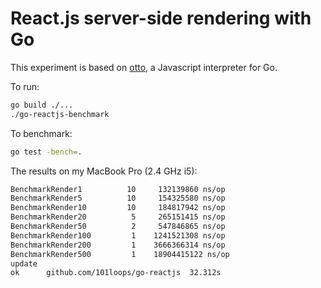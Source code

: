 React.js server-side rendering with Go
=====

This experiment is based on [otto](https://github.com/robertkrimen/otto), a Javascript interpreter for Go.

To run:
```bash
go build ./...
./go-reactjs-benchmark
```

To benchmark:
```bash
go test -bench=.
```

The results on my MacBook Pro (2.4 GHz i5):
```bash
BenchmarkRender1	      10	 132139860 ns/op
BenchmarkRender5	      10	 154325580 ns/op
BenchmarkRender10	      10	 184817942 ns/op
BenchmarkRender20	       5	 265151415 ns/op
BenchmarkRender50	       2	 547846865 ns/op
BenchmarkRender100	       1	1241521308 ns/op
BenchmarkRender200	       1	3666366314 ns/op
BenchmarkRender500	       1	18904415122 ns/op
update
ok  	github.com/101loops/go-reactjs	32.312s
```